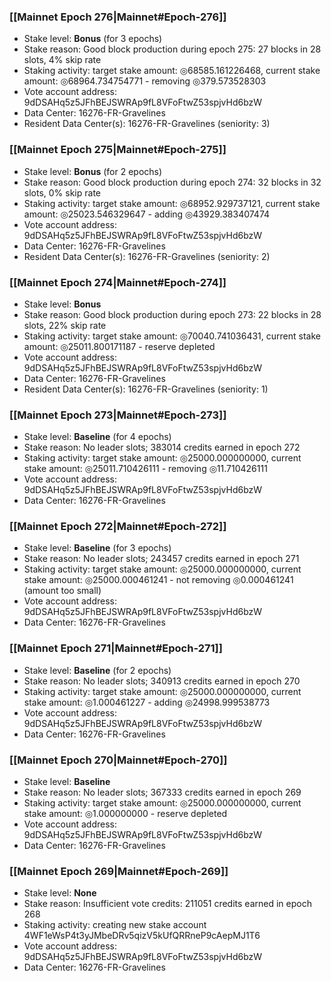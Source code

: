 ### [[Mainnet Epoch 276|Mainnet#Epoch-276]]
* Stake level: **Bonus** (for 3 epochs)
* Stake reason: Good block production during epoch 275: 27 blocks in 28 slots, 4% skip rate
* Staking activity: target stake amount: ◎68585.161226468, current stake amount: ◎68964.734754771 - removing ◎379.573528303
* Vote account address: 9dDSAHq5z5JFhBEJSWRAp9fL8VFoFtwZ53spjvHd6bzW
* Data Center: 16276-FR-Gravelines
* Resident Data Center(s): 16276-FR-Gravelines (seniority: 3)
### [[Mainnet Epoch 275|Mainnet#Epoch-275]]
* Stake level: **Bonus** (for 2 epochs)
* Stake reason: Good block production during epoch 274: 32 blocks in 32 slots, 0% skip rate
* Staking activity: target stake amount: ◎68952.929737121, current stake amount: ◎25023.546329647 - adding ◎43929.383407474
* Vote account address: 9dDSAHq5z5JFhBEJSWRAp9fL8VFoFtwZ53spjvHd6bzW
* Data Center: 16276-FR-Gravelines
* Resident Data Center(s): 16276-FR-Gravelines (seniority: 2)
### [[Mainnet Epoch 274|Mainnet#Epoch-274]]
* Stake level: **Bonus**
* Stake reason: Good block production during epoch 273: 22 blocks in 28 slots, 22% skip rate
* Staking activity: target stake amount: ◎70040.741036431, current stake amount: ◎25011.800171187 - reserve depleted
* Vote account address: 9dDSAHq5z5JFhBEJSWRAp9fL8VFoFtwZ53spjvHd6bzW
* Data Center: 16276-FR-Gravelines
* Resident Data Center(s): 16276-FR-Gravelines (seniority: 1)
### [[Mainnet Epoch 273|Mainnet#Epoch-273]]
* Stake level: **Baseline** (for 4 epochs)
* Stake reason: No leader slots; 383014 credits earned in epoch 272
* Staking activity: target stake amount: ◎25000.000000000, current stake amount: ◎25011.710426111 - removing ◎11.710426111
* Vote account address: 9dDSAHq5z5JFhBEJSWRAp9fL8VFoFtwZ53spjvHd6bzW
* Data Center: 16276-FR-Gravelines
### [[Mainnet Epoch 272|Mainnet#Epoch-272]]
* Stake level: **Baseline** (for 3 epochs)
* Stake reason: No leader slots; 243457 credits earned in epoch 271
* Staking activity: target stake amount: ◎25000.000000000, current stake amount: ◎25000.000461241 - not removing ◎0.000461241 (amount too small)
* Vote account address: 9dDSAHq5z5JFhBEJSWRAp9fL8VFoFtwZ53spjvHd6bzW
* Data Center: 16276-FR-Gravelines
### [[Mainnet Epoch 271|Mainnet#Epoch-271]]
* Stake level: **Baseline** (for 2 epochs)
* Stake reason: No leader slots; 340913 credits earned in epoch 270
* Staking activity: target stake amount: ◎25000.000000000, current stake amount: ◎1.000461227 - adding ◎24998.999538773
* Vote account address: 9dDSAHq5z5JFhBEJSWRAp9fL8VFoFtwZ53spjvHd6bzW
* Data Center: 16276-FR-Gravelines
### [[Mainnet Epoch 270|Mainnet#Epoch-270]]
* Stake level: **Baseline**
* Stake reason: No leader slots; 367333 credits earned in epoch 269
* Staking activity: target stake amount: ◎25000.000000000, current stake amount: ◎1.000000000 - reserve depleted
* Vote account address: 9dDSAHq5z5JFhBEJSWRAp9fL8VFoFtwZ53spjvHd6bzW
* Data Center: 16276-FR-Gravelines
### [[Mainnet Epoch 269|Mainnet#Epoch-269]]
* Stake level: **None**
* Stake reason: Insufficient vote credits: 211051 credits earned in epoch 268
* Staking activity: creating new stake account 4WF1eWsP4t3yJMbeDRv5qizV5kUfQRRneP9cAepMJ1T6
* Vote account address: 9dDSAHq5z5JFhBEJSWRAp9fL8VFoFtwZ53spjvHd6bzW
* Data Center: 16276-FR-Gravelines